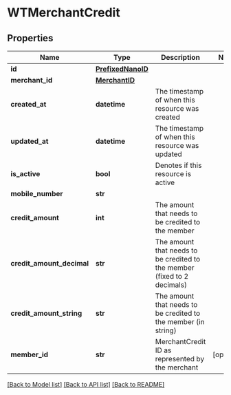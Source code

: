 # WTMerchantCredit


## Properties
Name | Type | Description | Notes
------------ | ------------- | ------------- | -------------
**id** | [**PrefixedNanoID**](PrefixedNanoID.md) |  | 
**merchant_id** | [**MerchantID**](MerchantID.md) |  | 
**created_at** | **datetime** | The timestamp of when this resource was created | 
**updated_at** | **datetime** | The timestamp of when this resource was updated | 
**is_active** | **bool** | Denotes if this resource is active | 
**mobile_number** | **str** |  | 
**credit_amount** | **int** | The amount that needs to be credited to the member | 
**credit_amount_decimal** | **str** | The amount that needs to be credited to the member (fixed to 2 decimals) | 
**credit_amount_string** | **str** | The amount that needs to be credited to the member (in string) | 
**member_id** | **str** | MerchantCredit ID as represented by the merchant | [optional] 

[[Back to Model list]](../README.md#documentation-for-models) [[Back to API list]](../README.md#documentation-for-api-endpoints) [[Back to README]](../README.md)


